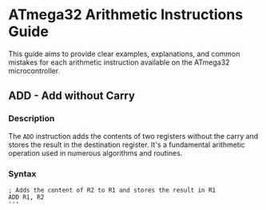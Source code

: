 # ATmega32 Arithmetic Instructions Guide

This guide aims to provide clear examples, explanations, and common mistakes for each arithmetic instruction available on the ATmega32 microcontroller.

## ADD - Add without Carry

### Description
The `ADD` instruction adds the contents of two registers without the carry and stores the result in the destination register. It's a fundamental arithmetic operation used in numerous algorithms and routines.

### Syntax
```assembly
; Adds the content of R2 to R1 and stores the result in R1
ADD R1, R2
'''
